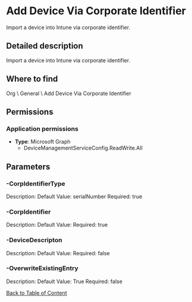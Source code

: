 # Add Device Via Corporate Identifier

Import a device into Intune via corporate identifier.

## Detailed description
Import a device into Intune via corporate identifier.

## Where to find
Org \ General \ Add Device Via Corporate Identifier

## Permissions
### Application permissions
- **Type**: Microsoft Graph
  - DeviceManagementServiceConfig.ReadWrite.All


## Parameters
### -CorpIdentifierType
Description: 
Default Value: serialNumber
Required: true

### -CorpIdentifier
Description: 
Default Value: 
Required: true

### -DeviceDescripton
Description: 
Default Value: 
Required: false

### -OverwriteExistingEntry
Description: 
Default Value: True
Required: false


[Back to Table of Content](../../../README.md)

